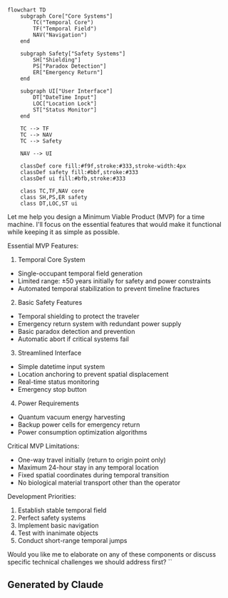 # 

```mermaid
flowchart TD
    subgraph Core["Core Systems"]
        TC("Temporal Core")
        TF("Temporal Field")
        NAV("Navigation")
    end

    subgraph Safety["Safety Systems"]
        SH["Shielding"]
        PS["Paradox Detection"]
        ER["Emergency Return"]
    end

    subgraph UI["User Interface"]
        DT["DateTime Input"]
        LOC["Location Lock"]
        ST["Status Monitor"]
    end

    TC --> TF
    TC --> NAV
    TC --> Safety
    
    NAV --> UI
    
    classDef core fill:#f9f,stroke:#333,stroke-width:4px
    classDef safety fill:#bbf,stroke:#333
    classDef ui fill:#bfb,stroke:#333
    
    class TC,TF,NAV core
    class SH,PS,ER safety
    class DT,LOC,ST ui
```

Let me help you design a Minimum Viable Product (MVP) for a time machine. I'll focus on the essential features that would make it functional while keeping it as simple as possible.



Essential MVP Features:

1. Temporal Core System
- Single-occupant temporal field generation
- Limited range: ±50 years initially for safety and power constraints
- Automated temporal stabilization to prevent timeline fractures

2. Basic Safety Features
- Temporal shielding to protect the traveler
- Emergency return system with redundant power supply
- Basic paradox detection and prevention
- Automatic abort if critical systems fail

3. Streamlined Interface
- Simple datetime input system
- Location anchoring to prevent spatial displacement
- Real-time status monitoring
- Emergency stop button

4. Power Requirements
- Quantum vacuum energy harvesting
- Backup power cells for emergency return
- Power consumption optimization algorithms

Critical MVP Limitations:
- One-way travel initially (return to origin point only)
- Maximum 24-hour stay in any temporal location
- Fixed spatial coordinates during temporal transition
- No biological material transport other than the operator

Development Priorities:
1. Establish stable temporal field
2. Perfect safety systems
3. Implement basic navigation
4. Test with inanimate objects
5. Conduct short-range temporal jumps

Would you like me to elaborate on any of these components or discuss specific technical challenges we should address first?
``
## Generated by Claude
